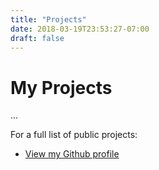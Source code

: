 ```yaml
---
title: "Projects"
date: 2018-03-19T23:53:27-07:00
draft: false
---
```


# My Projects

...

For a full list of public projects:

* [View my Github profile](https://github.com/prologic)
